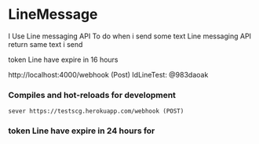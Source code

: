 # LineMessage
I Use Line messaging API To do when i send some text Line messaging API return same text i send


token Line have expire in 16 hours

http://localhost:4000/webhook  (Post) IdLineTest: @983daoak

### Compiles and hot-reloads for development
```
sever https://testscg.herokuapp.com/webhook (POST)
```
### token Line have expire in 24 hours for 
```
```
